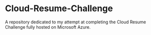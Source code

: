 # Cloud-Resume-Challenge
A repository dedicated to my attempt at completing the Cloud Resume Challenge fully hosted on Microsoft Azure.

